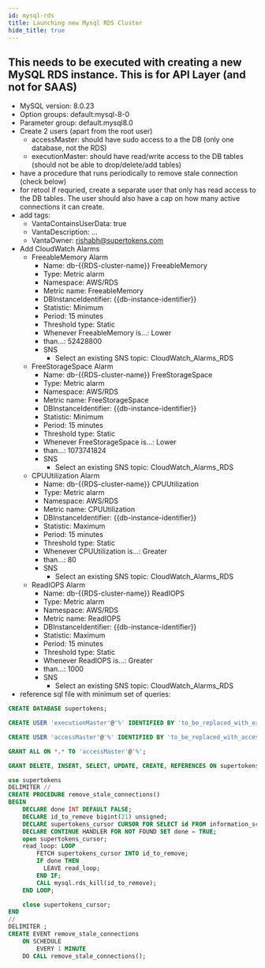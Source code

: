 ```yaml
---
id: mysql-rds
title: Launching new Mysql RDS Cluster
hide_title: true
---
```


## This needs to be executed with creating a new MySQL RDS instance. This is for API Layer (and not for SAAS)
- MySQL version: 8.0.23
- Option groups: default:mysql-8-0
- Parameter group: default.mysql8.0
- Create 2 users (apart from the root user)
    - accessMaster: should have sudo access to a the DB (only one database, not the RDS)
    - executionMaster: should have read/write access to the DB tables (should not be able to drop/delete/add tables)
- have a procedure that runs periodically to remove stale connection (check below)
- for retool if requried, create a separate user that only has read access to the DB tables. The user should also have a cap on how many active connections it can create.
- add tags:
    - VantaContainsUserData: true
    - VantaDescription: ...
    - VantaOwner: rishabh@supertokens.com
- Add CloudWatch Alarms
    - FreeableMemory Alarm
        - Name: db-{{RDS-cluster-name}} FreeableMemory
        - Type: Metric alarm
        - Namespace: AWS/RDS
        - Metric name: FreeableMemory
        - DBInstanceIdentifier: {{db-instance-identifier}}
        - Statistic: Minimum
        - Period: 15 minutes
        - Threshold type: Static
        - Whenever FreeableMemory is...: Lower
        - than…: 52428800
        - SNS
            - Select an existing SNS topic: CloudWatch_Alarms_RDS
    - FreeStorageSpace Alarm
        - Name: db-{{RDS-cluster-name}} FreeStorageSpace
        - Type: Metric alarm
        - Namespace: AWS/RDS
        - Metric name: FreeStorageSpace
        - DBInstanceIdentifier: {{db-instance-identifier}}
        - Statistic: Minimum
        - Period: 15 minutes
        - Threshold type: Static
        - Whenever FreeStorageSpace is...: Lower
        - than…: 1073741824
        - SNS
            - Select an existing SNS topic: CloudWatch_Alarms_RDS
    - CPUUtilization Alarm
        - Name: db-{{RDS-cluster-name}} CPUUtilization
        - Type: Metric alarm
        - Namespace: AWS/RDS
        - Metric name: CPUUtilization
        - DBInstanceIdentifier: {{db-instance-identifier}}
        - Statistic: Maximum
        - Period: 15 minutes
        - Threshold type: Static
        - Whenever CPUUtilization is...: Greater
        - than…: 80
        - SNS
            - Select an existing SNS topic: CloudWatch_Alarms_RDS
    - ReadIOPS Alarm
        - Name: db-{{RDS-cluster-name}} ReadIOPS
        - Type: Metric alarm
        - Namespace: AWS/RDS
        - Metric name: ReadIOPS
        - DBInstanceIdentifier: {{db-instance-identifier}}
        - Statistic: Maximum
        - Period: 15 minutes
        - Threshold type: Static
        - Whenever ReadIOPS is...: Greater
        - than…: 1000
        - SNS
            - Select an existing SNS topic: CloudWatch_Alarms_RDS
- reference sql file with minimum set of queries:

```sql
CREATE DATABASE supertokens;

CREATE USER 'executionMaster'@'%' IDENTIFIED BY 'to_be_replaced_with_execution_master_password';

CREATE USER 'accessMaster'@'%' IDENTIFIED BY 'to_be_replaced_with_access_master_password';

GRANT ALL ON *.* TO 'accessMaster'@'%';

GRANT DELETE, INSERT, SELECT, UPDATE, CREATE, REFERENCES ON supertokens.* TO 'executionMaster'@'%';

use supertokens
DELIMITER //
CREATE PROCEDURE remove_stale_connections()
BEGIN
    DECLARE done INT DEFAULT FALSE;
    DECLARE id_to_remove bigint(21) unsigned;
    DECLARE supertokens_cursor CURSOR FOR SELECT id FROM information_schema.processlist WHERE time > 250;
    DECLARE CONTINUE HANDLER FOR NOT FOUND SET done = TRUE;
    open supertokens_cursor;
    read_loop: LOOP
        FETCH supertokens_cursor INTO id_to_remove;
        IF done THEN
          LEAVE read_loop;
        END IF;
        CALL mysql.rds_kill(id_to_remove);
    END LOOP;

    close supertokens_cursor;
END
//
DELIMITER ;
CREATE EVENT remove_stale_connections
    ON SCHEDULE
        EVERY 1 MINUTE
    DO CALL remove_stale_connections();
```